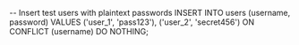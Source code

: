 -- Insert test users with plaintext passwords
INSERT INTO users (username, password) VALUES
('user_1', 'pass123'),
('user_2', 'secret456')
ON CONFLICT (username) DO NOTHING;
